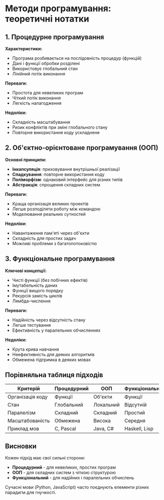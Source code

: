 # Методи програмування: теоретичні нотатки

## 1. Процедурне програмування
**Характеристики:**
- Програма розбивається на послідовність процедур (функцій)
- Дані і функції обробки розділені
- Використовує глобальний стан
- Лінійний потік виконання

**Переваги:**
- Простота для невеликих програм
- Чіткий потік виконання
- Легкість налагодження

**Недоліки:**
- Складність масштабування
- Ризик конфліктів при зміні глобального стану
- Повторне використання коду ускладнене

## 2. Об'єктно-орієнтоване програмування (ООП)
**Основні принципи:**
- **Інкапсуляція**: приховування внутрішньої реалізації
- **Спадкування**: повторне використання коду
- **Поліморфізм**: однаковий інтерфейс для різних типів
- **Абстракція**: спрощення складних систем

**Переваги:**
- Краща організація великих проектів
- Легше розподіляти роботу між командою
- Моделювання реальних сутностей

**Недоліки:**
- Навантаження пам'яті через об'єкти
- Складність для простих задач
- Можливі проблеми з багатопотоковістю

## 3. Функціональне програмування
**Ключові концепції:**
- Чисті функції (без побічних ефектів)
- Імутабельність даних
- Функції вищого порядку
- Рекурсія замість циклів
- Лямбда-числення

**Переваги:**
- Надійність через відсутність стану
- Легше тестування
- Ефективність у паралельних обчисленнях

**Недоліки:**
- Крута крива навчання
- Неефективність для деяких алгоритмів
- Обмежена підтримка в деяких мовах

## Порівняльна таблиця підходів

| Критерій          | Процедурний | ООП       | Функціональний |
|-------------------|-------------|-----------|----------------|
| Організація коду  | Функції     | Об'єкти   | Функції        |
| Стан              | Глобальний  | Локальний | Відсутній      |
| Паралелізм        | Складний    | Складний  | Простий        |
| Масштабованість   | Обмежена    | Висока    | Середня        |
| Приклад мов       | C, Pascal   | Java, C# | Haskell, Lisp  |

## Висновки
Кожен підхід має свої сильні сторони:
- **Процедурний** - для невеликих, простих програм
- **ООП** - для складних систем з чіткою структурою
- **Функціональний** - для надійних і паралельних обчислень

Сучасні мови (Python, JavaScript) часто поєднують елементи різних парадигм для гнучкості.
